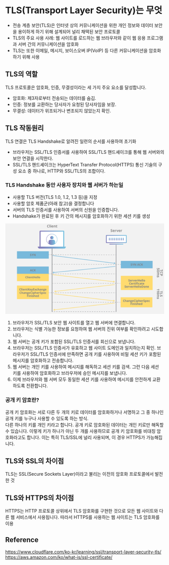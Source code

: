 # TLS(Transport Layer Security)는 무엇

- 전송 계층 보안(TLS)은 인터넷 상의 커뮤니케이션을 위한 개인 정보와 데이터 보안을 용이하게 하기 위해 설계되어 널리 채택된 보안 프로토콜
- TLS의 주요 사용 사례: 웹 사이트를 로드하는 웹 브라우저와 같이 웹 응용 프로그램과 서버 간의 커뮤니케이션을 암호화
- TLS는 또한 이메일, 메시지, 보이스오버 IP(VoIP) 등 다른 커뮤니케이션을 암호화하기 위해 사용
## TLS의 역할
TLS 프로토콜은 암호화, 인증, 무결성이라는 세 가지 주요 요소를 달성합니다.

- 암호화: 제3자로부터 전송되는 데이터를 숨김.
- 인증: 정보를 교환하는 당사자가 요청된 당사자임을 보장.
- 무결성: 데이터가 위조되거나 변조되지 않았는지 확인.
## TLS 작동원리
TLS 연결은 TLS Handshake로 알려진 일련의 순서를 사용하여 초기화

- 브라우저는 SSL/TLS 인증서를 사용하여 SSL/TLS 핸드셰이크를 통해 웹 서버와의 보안 연결을 시작한다. 
- SSL/TLS 핸드셰이크는 HyperText Transfer Protocol(HTTPS) 통신 기술의 구성 요소 중 하나로, HTTP와 SSL/TLS의 조합이다.

### TLS Handshake 동안 사용자 장치와 웹 서버가 하는일

- 사용할 TLS 버전(TLS 1.0, 1.2, 1.3 등)을 지정
- 사용할 암호 제품군(아래 참고)을 결정합니다
- 서버의 TLS 인증서를 사용하여 서버의 신원을 인증합니다.
- Handshake가 완료된 후 키 간의 메시지를 암호화하기 위한 세션 키를 생성

![Alt text](image.png)

1. 브라우저가 SSL/TLS 보안 웹 사이트를 열고 웹 서버에 연결합니다.
2. 브라우저는 식별 가능한 정보를 요청하여 웹 서버의 진위 여부를 확인하려고 시도합니다. 
3. 웹 서버는 공개 키가 포함된 SSL/TLS 인증서를 회신으로 보냅니다.
4. 브라우저는 SSL/TLS 인증서가 유효하고 웹 사이트 도메인과 일치하는지 확인. 브라우저가 SSL/TLS 인증서에 만족하면 공개 키를 사용하여 비밀 세션 키가 포함된 메시지를 암호화하고 전송합니다.
5. 웹 서버는 개인 키를 사용하여 메시지를 해독하고 세션 키를 검색. 그런 다음 세션 키를 사용하여 암호화하고 브라우저에 승인 메시지를 보냅니다.
6. 이제 브라우저와 웹 서버 모두 동일한 세션 키를 사용하여 메시지를 안전하게 교환하도록 전환합니다. 

### 공개 키 암호란?
공개 키 암호화는 서로 다른 두 개의 키로 데이터를 암호화하거나 서명하고 그 중 하나인 공개 키를 누구나 사용할 수 있도록 하는 방식.  
다른 하나의 키를 개인 키라고 합니다. 공개 키로 암호화된 데이터는 개인 키로만 해독할 수 있습니다. 
이렇게 키가 하나가 아닌 두 개를 사용하므로 공개 키 암호화를 비대칭 암호화라고도 합니다. 이는 특히 TLS/SSL에 널리 사용되며, 이 경우 HTTPS가 가능해집니다.

## TLS와 SSL의 차이점
TLS는 SSL(Secure Sockets Layer)이라고 불리는 이전의 암호화 프로토콜에서 발전한 것
## TLS와 HTTPS의 차이점
HTTPS는 HTTP 프로토콜 상위에서 TLS 암호화를 구현한 것으로 모든 웹 사이트와 다른 웹 서비스에서 사용됩니다. 따라서 HTTPS를 사용하는 웹 사이트는 TLS 암호화를 이용



## Reference
https://www.cloudflare.com/ko-kr/learning/ssl/transport-layer-security-tls/
https://aws.amazon.com/ko/what-is/ssl-certificate/